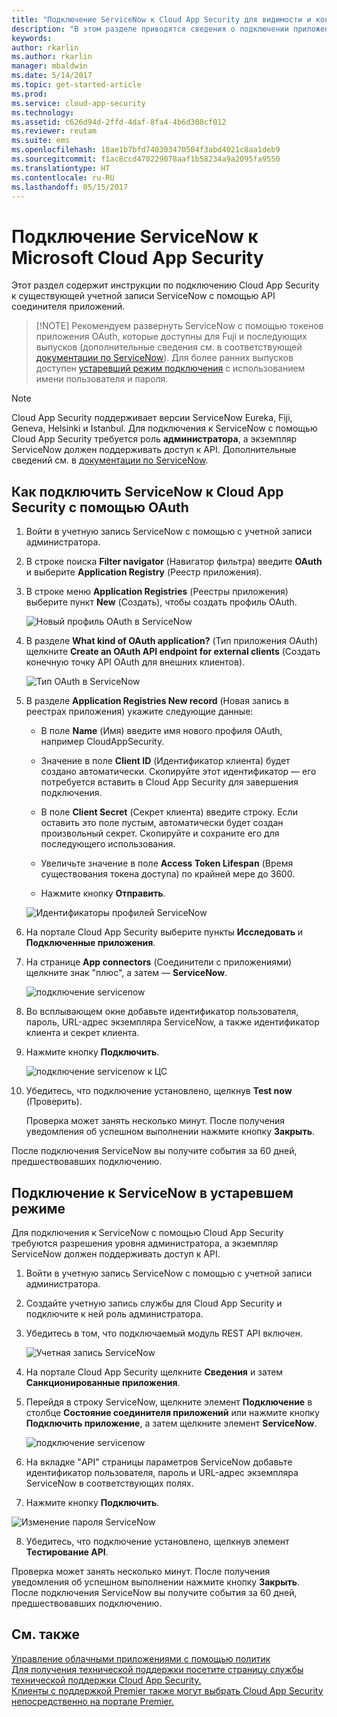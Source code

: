 ```yaml
---
title: "Подключение ServiceNow к Cloud App Security для видимости и контроля использования | Документы Майкрософт"
description: "В этом разделе приводятся сведения о подключении приложения ServiceNow к Cloud App Security с помощью соединителя API."
keywords: 
author: rkarlin
ms.author: rkarlin
manager: mbaldwin
ms.date: 5/14/2017
ms.topic: get-started-article
ms.prod: 
ms.service: cloud-app-security
ms.technology: 
ms.assetid: c626d94d-2ffd-4daf-8fa4-4b6d308cf012
ms.reviewer: reutam
ms.suite: ems
ms.openlocfilehash: 18ae1b7bfd740303470504f3abd4021c8aa1deb9
ms.sourcegitcommit: f1ac8ccd470229078aaf1b58234a9a2095fa9550
ms.translationtype: HT
ms.contentlocale: ru-RU
ms.lasthandoff: 05/15/2017
---
```

# <a name="connect-servicenow-to-microsoft-cloud-app-security"></a>Подключение ServiceNow к Microsoft Cloud App Security

Этот раздел содержит инструкции по подключению Cloud App Security к существующей учетной записи ServiceNow с помощью API соединителя приложений. 

 >  [!NOTE]
>  Рекомендуем развернуть ServiceNow с помощью токенов приложения OAuth, которые доступны для Fuji и последующих выпусков (дополнительные сведения см. в соответствующей [документации по ServiceNow](http://wiki.servicenow.com/index.php?title=OAuth_Applications#gsc.tab=0)). Для более ранних выпусков доступен [устаревший режим подключения](#legacy-servicenow-connection) с использованием имени пользователя и пароля.

 > [!NOTE]  
>  Cloud App Security поддерживает версии ServiceNow Eureka, Fiji, Geneva, Helsinki и Istanbul. Для подключения к ServiceNow с помощью Cloud App Security требуется роль **администратора**, а экземпляр ServiceNow должен поддерживать доступ к API.  Дополнительные сведений см. в [документации по ServiceNow](http://wiki.servicenow.com/index.php?title=Base_System_Roles#gsc.tab=0).
  
## <a name="how-to-connect-servicenow-to-cloud-app-security-using-oauth"></a>Как подключить ServiceNow к Cloud App Security с помощью OAuth
  
  
1.  Войти в учетную запись ServiceNow с помощью с учетной записи администратора.  
  
2.  В строке поиска **Filter navigator** (Навигатор фильтра) введите **OAuth** и выберите **Application Registry** (Реестр приложения).

3. В строке меню **Application Registries** (Реестры приложения) выберите пункт **New** (Создать), чтобы создать профиль OAuth.

   ![Новый профиль OAuth в ServiceNow](./media/servicenow-app-registry.png)

4. В разделе **What kind of OAuth application?** (Тип приложения OAuth) щелкните **Create an OAuth API endpoint for external clients** (Создать конечную точку API OAuth для внешних клиентов).

   ![Тип OAuth в ServiceNow](./media/servicenow-oauth-app-type.png)

5. В разделе **Application Registries New record** (Новая запись в реестрах приложения) укажите следующие данные:
    
    - В поле **Name** (Имя) введите имя нового профиля OAuth, например CloudAppSecurity. 
    
    - Значение в поле **Client ID** (Идентификатор клиента) будет создано автоматически. Скопируйте этот идентификатор — его потребуется вставить в Cloud App Security для завершения подключения.
    
    - В поле **Client Secret** (Секрет клиента) введите строку. Если оставить это поле пустым, автоматически будет создан произвольный секрет. Скопируйте и сохраните его для последующего использования. 
    
    - Увеличьте значение в поле **Access Token Lifespan** (Время существования токена доступа) по крайней мере до 3600.
    
    - Нажмите кнопку **Отправить**.

   ![Идентификаторы профилей ServiceNow](./media/servicenow-profile-ids.png)

6.  На портале Cloud App Security выберите пункты **Исследовать** и **Подключенные приложения**.  
  
7.  На странице **App connectors** (Соединители с приложениями) щелкните знак "плюс", а затем — **ServiceNow**.  
  
     ![подключение servicenow](./media/connect-servicenow.png "подключение servicenow")  
  
8.  Во всплывающем окне добавьте идентификатор пользователя, пароль, URL-адрес экземпляра ServiceNow, а также идентификатор клиента и секрет клиента.  
  
9.  Нажмите кнопку **Подключить**.  
  
     ![подключение servicenow к ЦС](./media/servicenow-portal-connect.png "подключение servicenow на портале")  
  
10.  Убедитесь, что подключение установлено, щелкнув **Test now** (Проверить).  
  
     Проверка может занять несколько минут. После получения уведомления об успешном выполнении нажмите кнопку **Закрыть**.  
  
После подключения ServiceNow вы получите события за 60 дней, предшествовавших подключению.
  
## <a name="legacy-servicenow-connection"></a>Подключение к ServiceNow в устаревшем режиме

Для подключения к ServiceNow с помощью Cloud App Security требуются разрешения уровня администратора, а экземпляр ServiceNow должен поддерживать доступ к API.   

1.  Войти в учетную запись ServiceNow с помощью с учетной записи администратора.   

2.  Создайте учетную запись службы для Cloud App Security и подключите к ней роль администратора.   

3.  Убедитесь в том, что подключаемый модуль REST API включен.   

    ![Учетная запись ServiceNow](./media/servicenow-account.png "Учетная запись ServiceNow")   

4.  На портале Cloud App Security щелкните **Сведения** и затем **Санкционированные приложения**.   

5.  Перейдя в строку ServiceNow, щелкните элемент **Подключение** в столбце **Состояние соединителя приложений** или нажмите кнопку **Подключить приложение**, а затем щелкните элемент **ServiceNow**.   

    ![подключение servicenow](./media/connect-servicenow.png "подключение servicenow")   

6.  На вкладке "API" страницы параметров ServiceNow добавьте идентификатор пользователя, пароль и URL-адрес экземпляра ServiceNow в соответствующих полях.   

7.  Нажмите кнопку **Подключить**.   

   ![Изменение пароля ServiceNow](./media/servicenow-update-password.png "Изменение пароля ServiceNow")   

8.  Убедитесь, что подключение установлено, щелкнув элемент **Тестирование API**.   
  
   Проверка может занять несколько минут. После получения уведомления об успешном выполнении нажмите кнопку **Закрыть**.   
 После подключения ServiceNow вы получите события за 60 дней, предшествовавших подключению. 


## <a name="see-also"></a>См. также  
[Управление облачными приложениями с помощью политик](control-cloud-apps-with-policies.md)   
[Для получения технической поддержки посетите страницу службы технической поддержки Cloud App Security.](http://support.microsoft.com/oas/default.aspx?prid=16031)   
[Клиенты с поддержкой Premier также могут выбрать Cloud App Security непосредственно на портале Premier.](https://premier.microsoft.com/)  
  
